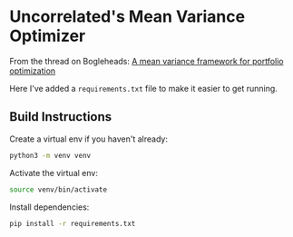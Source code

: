 # Uncorrelated's Mean Variance Optimizer

From the thread on Bogleheads: [A mean variance framework for portfolio optimization](https://www.bogleheads.org/forum/viewtopic.php?t=322366)

Here I've added a `requirements.txt` file to make it easier to get running.

## Build Instructions

Create a virtual env if you haven't already:

```bash
python3 -m venv venv
```

Activate the virtual env:

```bash
source venv/bin/activate
```

Install dependencies:

```bash
pip install -r requirements.txt
```
